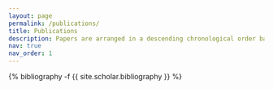 ```yaml
---
layout: page
permalink: /publications/
title: Publications
description: Papers are arranged in a descending chronological order based on their publication year. You can also find my publications on (Google Scholar)[https://scholar.google.com/citations?hl=en&user=02GjXz4AAAAJ&view_op=list_works&sortby=pubdate].
nav: true
nav_order: 1
---
```


<!-- _pages/publications.md -->
<div class="publications">

{% bibliography -f {{ site.scholar.bibliography }} %}

</div>
